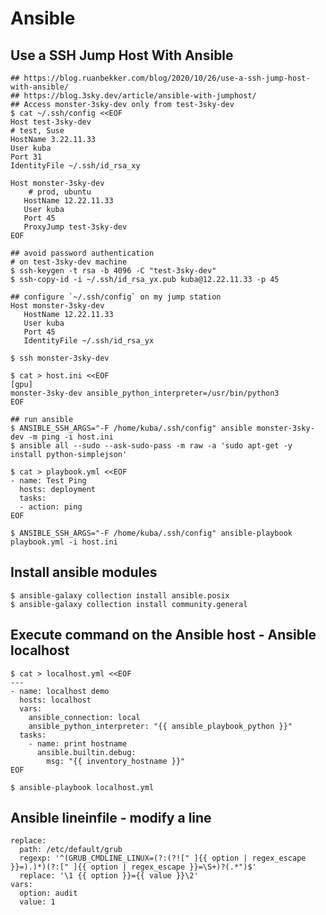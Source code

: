 Ansible
=======

## Use a SSH Jump Host With Ansible

    ## https://blog.ruanbekker.com/blog/2020/10/26/use-a-ssh-jump-host-with-ansible/
    ## https://blog.3sky.dev/article/ansible-with-jumphost/
    ## Access monster-3sky-dev only from test-3sky-dev
    $ cat ~/.ssh/config <<EOF
    Host test-3sky-dev
    # test, Suse
    HostName 3.22.11.33
    User kuba
    Port 31
    IdentityFile ~/.ssh/id_rsa_xy

    Host monster-3sky-dev
        # prod, ubuntu
       HostName 12.22.11.33
       User kuba
       Port 45
       ProxyJump test-3sky-dev
    EOF

    ## avoid password authentication
    # on test-3sky-dev machine
    $ ssh-keygen -t rsa -b 4096 -C "test-3sky-dev"
    $ ssh-copy-id -i ~/.ssh/id_rsa_yx.pub kuba@12.22.11.33 -p 45

    ## configure `~/.ssh/config` on my jump station
    Host monster-3sky-dev
       HostName 12.22.11.33
       User kuba
       Port 45
       IdentityFile ~/.ssh/id_rsa_yx

    $ ssh monster-3sky-dev

    $ cat > host.ini <<EOF
    [gpu]
    monster-3sky-dev ansible_python_interpreter=/usr/bin/python3
    EOF

    ## run ansible
    $ ANSIBLE_SSH_ARGS="-F /home/kuba/.ssh/config" ansible monster-3sky-dev -m ping -i host.ini
    $ ansible all --sudo --ask-sudo-pass -m raw -a 'sudo apt-get -y install python-simplejson'

    $ cat > playbook.yml <<EOF
    - name: Test Ping
      hosts: deployment
      tasks:
      - action: ping
    EOF

    $ ANSIBLE_SSH_ARGS="-F /home/kuba/.ssh/config" ansible-playbook playbook.yml -i host.ini

## Install ansible modules

    $ ansible-galaxy collection install ansible.posix
    $ ansible-galaxy collection install community.general

## Execute command on the Ansible host - Ansible localhost

    $ cat > localhost.yml <<EOF
    ---
    - name: localhost demo
      hosts: localhost
      vars:
        ansible_connection: local
        ansible_python_interpreter: "{{ ansible_playbook_python }}"
      tasks:
        - name: print hostname
          ansible.builtin.debug:
            msg: "{{ inventory_hostname }}"
    EOF

    $ ansible-playbook localhost.yml

## Ansible lineinfile - modify a line

    replace:
      path: /etc/default/grub
      regexp: '^(GRUB_CMDLINE_LINUX=(?:(?![" ]{{ option | regex_escape }}=).)*)(?:[" ]{{ option | regex_escape }}=\S+)?(.*")$'
      replace: '\1 {{ option }}={{ value }}\2'
    vars:
      option: audit
      value: 1
